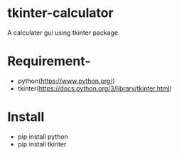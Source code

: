 # tkinter-calculator
A calculater gui using tkinter package.

# Requirement-
- python(https://www.python.org/)
- tkinter(https://docs.python.org/3/library/tkinter.html)

# Install
- pip install python
- pip install tkinter
